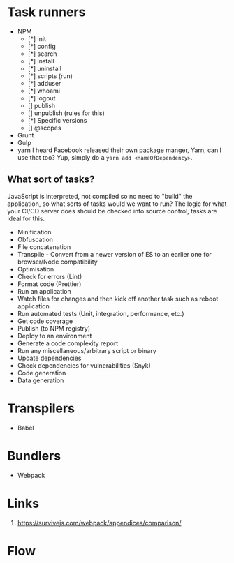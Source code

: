 # Task runners

* NPM 
    * [*] init
    * [*] config
    * [*] search
    * [*] install
    * [*] uninstall
    * [*] scripts (run)
    * [*] adduser
    * [*] whoami
    * [*] logout
    * [] publish
    * [] unpublish (rules for this)
    * [*] Specific versions
    * [] @scopes
* Grunt
* Gulp
* yarn
    I heard Facebook released their own package manger, Yarn, can I use that too? Yup, simply do a `yarn add <nameOfDependency>`.

## What sort of tasks?
JavaScript is interpreted, not compiled so no need to "build" the application, so what sorts of tasks would we want to run?
The logic for what your CI/CD server does should be checked into source control, tasks are ideal for this.

* Minification
* Obfuscation
* File concatenation
* Transpile - Convert from a newer version of ES to an earlier one for browser/Node compatibility
* Optimisation
* Check for errors (Lint)
* Format code (Prettier)
* Run an application
* Watch files for changes and then kick off another task such as reboot application
* Run automated tests (Unit, integration, performance, etc.)
* Get code coverage
* Publish (to NPM registry)
* Deploy to an environment
* Generate a code complexity report
* Run any miscellaneous/arbitrary script or binary
* Update dependencies
* Check dependencies for vulnerabilities (Snyk)
* Code generation
* Data generation

# Transpilers
* Babel

# Bundlers
* Webpack

# Links

1. https://survivejs.com/webpack/appendices/comparison/

# Flow